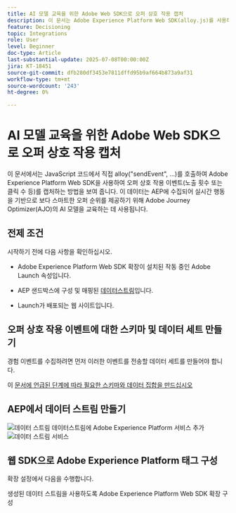 ```yaml
---
title: AI 모델 교육을 위한 Adobe Web SDK으로 오퍼 상호 작용 캡처
description: 이 문서는 Adobe Experience Platform Web SDK(alloy.js)를 사용하여 오퍼 노출 횟수 및 클릭 수와 같은 사용자 상호 작용 데이터를 캡처하는 데 중점을 둡니다. 이 데이터는 사용자 비헤이비어 및 컨텍스트 신호를 기반으로 오퍼의 등급을 지능적으로 매기기 위해 Adobe Journey Optimizer(AJO)에서 AI 모델을 교육할 수 있는 기반 역할을 합니다.
feature: Decisioning
topic: Integrations
role: User
level: Beginner
doc-type: Article
last-substantial-update: 2025-07-08T00:00:00Z
jira: KT-18451
source-git-commit: dfb280df3453e7811dffd95b9af664b873a9af31
workflow-type: tm+mt
source-wordcount: '243'
ht-degree: 0%

---
```



# AI 모델 교육을 위한 Adobe Web SDK으로 오퍼 상호 작용 캡처

이 문서에서는 JavaScript 코드에서 직접 alloy(&quot;sendEvent&quot;, ...)를 호출하여 Adobe Experience Platform Web SDK을 사용하여 오퍼 상호 작용 이벤트(노출 횟수 또는 클릭 수 등)를 캡처하는 방법을 보여 줍니다. 이 데이터는 AEP에 수집되어 실시간 행동을 기반으로 보다 스마트한 오퍼 순위를 제공하기 위해 Adobe Journey Optimizer(AJO)의 AI 모델을 교육하는 데 사용됩니다.

## 전제 조건

시작하기 전에 다음 사항을 확인하십시오.

- Adobe Experience Platform Web SDK 확장이 설치된 작동 중인 Adobe Launch 속성입니다.

- AEP 샌드박스에 구성 및 매핑된 [데이터스트림](https://experienceleague.adobe.com/ko/docs/journey-optimizer/using/decisioning/experience-decisioning/collect-event-data/create-dataset)입니다.

- Launch가 배포되는 웹 사이트입니다.


## 오퍼 상호 작용 이벤트에 대한 스키마 및 데이터 세트 만들기

경험 이벤트를 수집하려면 먼저 이러한 이벤트를 전송할 데이터 세트를 만들어야 합니다.

이 [문서에 언급된 단계에 따라 필요한 스키마와 데이터 집합을 만드십시오](https://experienceleague.adobe.com/ko/docs/journey-optimizer/using/decisioning/experience-decisioning/collect-event-data/create-dataset)

## AEP에서 데이터 스트림 만들기

![데이터 스트림](assets/ai-model-data-stream.png)
데이터스트림에 Adobe Experience Platform 서비스 추가
![데이터 스트림 서비스](assets/data-stream-service.png)

## 웹 SDK으로 Adobe Experience Platform 태그 구성

확장 설정에서 다음을 수행합니다.

생성된 데이터 스트림을 사용하도록 Adobe Experience Platform Web SDK 확장 구성
